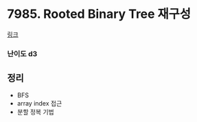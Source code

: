 # 7985. Rooted Binary Tree 재구성

[링크](https://swexpertacademy.com/main/code/problem/problemDetail.do?contestProbId=AWu1JmN6Js4DFASy&categoryId=AWu1JmN6Js4DFASy&categoryType=CODE)

### 난이도 d3

## 정리

- BFS
- array index 접근
- 분할 정복 기법

